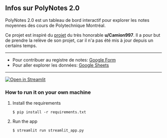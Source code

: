 ## Infos sur PolyNotes 2.0

PolyNotes 2.0 est un tableau de bord interactif pour explorer les notes moyennes des cours de Polytechnique Montréal.

Ce projet est inspiré du 
[projet](https://docs.google.com/spreadsheets/d/1waI3NYgmy_oPJmx49hr5VjXat5jjmP6rcM8vHtzc73w/edit?gid=0#gid=0) 
du très honorable **u/Camion997**. Il a pour but de prendre la relève de son projet, car il n'a pas été
mis à jour depuis un certains temps.

---

* Pour contribuer au registre de notes: [Google Form](https://docs.google.com/forms/d/e/1FAIpQLSeq0mzVsHSnFjtHvvJbmBOA2-SiFuXF2hggwZl3Ia99VuTaZw/viewform?usp=pp_url&entry.1761690987=COURS1+-+MOYENNE1%0ACOURS2+-+MOYENNE2%0ACOURS3+-+MOYENNE3)
* Pour aller explorer les données: [Google Sheets](https://docs.google.com/spreadsheets/d/1ILE5D97Ea0444sMdJCCgDsLRrD8aFfEBBIUMot9CaKM/edit?usp=sharing)

---

[![Open in Streamlit](https://static.streamlit.io/badges/streamlit_badge_black_white.svg)](https://polynotes-2.streamlit.app/)

### How to run it on your own machine

1. Install the requirements

   ```
   $ pip install -r requirements.txt
   ```

2. Run the app

   ```
   $ streamlit run streamlit_app.py
   ```
